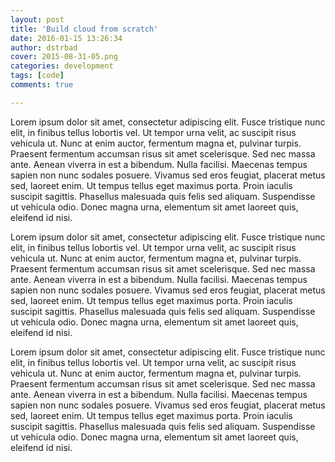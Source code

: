 ```yaml
---
layout: post
title: 'Build cloud from scratch'
date: 2016-01-15 13:26:34
author: dstrbad
cover: 2015-08-31-05.png
categories: development
tags: [code]
comments: true

---
```


Lorem ipsum dolor sit amet, consectetur adipiscing elit. Fusce tristique nunc elit, in finibus tellus lobortis vel. Ut tempor urna velit, ac suscipit risus vehicula ut. Nunc at enim auctor, fermentum magna et, pulvinar turpis. Praesent fermentum accumsan risus sit amet scelerisque. Sed nec massa ante. Aenean viverra in est a bibendum. Nulla facilisi. Maecenas tempus sapien non nunc sodales posuere. Vivamus sed eros feugiat, placerat metus sed, laoreet enim. Ut tempus tellus eget maximus porta. Proin iaculis suscipit sagittis. Phasellus malesuada quis felis sed aliquam. Suspendisse ut vehicula odio. Donec magna urna, elementum sit amet laoreet quis, eleifend id nisi.

Lorem ipsum dolor sit amet, consectetur adipiscing elit. Fusce tristique nunc elit, in finibus tellus lobortis vel. Ut tempor urna velit, ac suscipit risus vehicula ut. Nunc at enim auctor, fermentum magna et, pulvinar turpis. Praesent fermentum accumsan risus sit amet scelerisque. Sed nec massa ante. Aenean viverra in est a bibendum. Nulla facilisi. Maecenas tempus sapien non nunc sodales posuere. Vivamus sed eros feugiat, placerat metus sed, laoreet enim. Ut tempus tellus eget maximus porta. Proin iaculis suscipit sagittis. Phasellus malesuada quis felis sed aliquam. Suspendisse ut vehicula odio. Donec magna urna, elementum sit amet laoreet quis, eleifend id nisi.

Lorem ipsum dolor sit amet, consectetur adipiscing elit. Fusce tristique nunc elit, in finibus tellus lobortis vel. Ut tempor urna velit, ac suscipit risus vehicula ut. Nunc at enim auctor, fermentum magna et, pulvinar turpis. Praesent fermentum accumsan risus sit amet scelerisque. Sed nec massa ante. Aenean viverra in est a bibendum. Nulla facilisi. Maecenas tempus sapien non nunc sodales posuere. Vivamus sed eros feugiat, placerat metus sed, laoreet enim. Ut tempus tellus eget maximus porta. Proin iaculis suscipit sagittis. Phasellus malesuada quis felis sed aliquam. Suspendisse ut vehicula odio. Donec magna urna, elementum sit amet laoreet quis, eleifend id nisi.